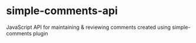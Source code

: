 simple-comments-api
===================

JavaScript API for maintaining &amp; reviewing comments created using simple-comments plugin
